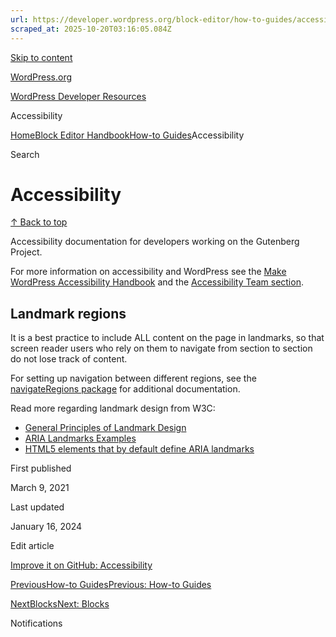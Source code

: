 ```yaml
---
url: https://developer.wordpress.org/block-editor/how-to-guides/accessibility
scraped_at: 2025-10-20T03:16:05.084Z
---
```


[Skip to content](https://developer.wordpress.org/block-editor/how-to-guides/accessibility/#wp--skip-link--target)

[WordPress.org](https://wordpress.org/)

[WordPress Developer Resources](https://developer.wordpress.org/)

Accessibility


[Home](https://developer.wordpress.org/)[Block Editor Handbook](https://developer.wordpress.org/block-editor/)[How-to Guides](https://developer.wordpress.org/block-editor/how-to-guides/)Accessibility

Search

# Accessibility

[↑ Back to top](https://developer.wordpress.org/block-editor/how-to-guides/accessibility/#wp--skip-link--target)

Accessibility documentation for developers working on the Gutenberg Project.

For more information on accessibility and WordPress see the [Make WordPress Accessibility Handbook](https://make.wordpress.org/accessibility/handbook/) and the [Accessibility Team section](https://make.wordpress.org/accessibility/).

## Landmark regions

It is a best practice to include ALL content on the page in landmarks, so that screen reader users who rely on them to navigate from section to section do not lose track of content.

For setting up navigation between different regions, see the [navigateRegions package](https://developer.wordpress.org/block-editor/reference-guide/components/higher-order/navigate-regions/) for additional documentation.

Read more regarding landmark design from W3C:

- [General Principles of Landmark Design](https://www.w3.org/WAI/ARIA/apg/practices/landmark-regions/#x4-2-general-principles-of-landmark-design)
- [ARIA Landmarks Examples](https://www.w3.org/WAI/ARIA/apg/example-index/landmarks/)
- [HTML5 elements that by default define ARIA landmarks](https://www.w3.org/WAI/ARIA/apg/practices/landmark-regions/#x4-1-html-sectioning-elements)

First published

March 9, 2021

Last updated

January 16, 2024

Edit article

[Improve it on GitHub: Accessibility](https://github.com/WordPress/gutenberg/edit/trunk/docs/how-to-guides/accessibility.md)

[PreviousHow-to GuidesPrevious: How-to Guides](https://developer.wordpress.org/block-editor/how-to-guides/)

[NextBlocksNext: Blocks](https://developer.wordpress.org/block-editor/how-to-guides/block-tutorial/)

Notifications